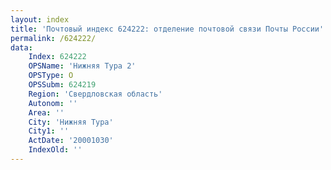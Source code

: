 ```yaml
---
layout: index
title: 'Почтовый индекс 624222: отделение почтовой связи Почты России'
permalink: /624222/
data:
    Index: 624222
    OPSName: 'Нижняя Тура 2'
    OPSType: О
    OPSSubm: 624219
    Region: 'Свердловская область'
    Autonom: ''
    Area: ''
    City: 'Нижняя Тура'
    City1: ''
    ActDate: '20001030'
    IndexOld: ''
---
```

